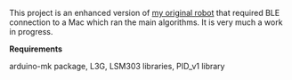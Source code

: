 This project is an enhanced version of [my original robot](https://github.com/stheophil/MappingRover) that required BLE connection to a Mac which ran the main algorithms. It is very much a work in progress.

**Requirements**

arduino-mk package, L3G, LSM303 libraries, PID_v1 library 
